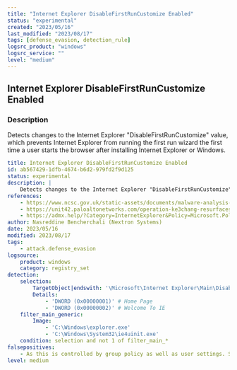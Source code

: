 ```yaml
---
title: "Internet Explorer DisableFirstRunCustomize Enabled"
status: "experimental"
created: "2023/05/16"
last_modified: "2023/08/17"
tags: [defense_evasion, detection_rule]
logsrc_product: "windows"
logsrc_service: ""
level: "medium"
---
```


## Internet Explorer DisableFirstRunCustomize Enabled

### Description

Detects changes to the Internet Explorer "DisableFirstRunCustomize" value, which prevents Internet Explorer from running the first run wizard the first time a user starts the browser after installing Internet Explorer or Windows.


```yml
title: Internet Explorer DisableFirstRunCustomize Enabled
id: ab567429-1dfb-4674-b6d2-979fd2f9d125
status: experimental
description: |
    Detects changes to the Internet Explorer "DisableFirstRunCustomize" value, which prevents Internet Explorer from running the first run wizard the first time a user starts the browser after installing Internet Explorer or Windows.
references:
    - https://www.ncsc.gov.uk/static-assets/documents/malware-analysis-reports/devil-bait/NCSC-MAR-Devil-Bait.pdf
    - https://unit42.paloaltonetworks.com/operation-ke3chang-resurfaces-with-new-tidepool-malware/
    - https://admx.help/?Category=InternetExplorer&Policy=Microsoft.Policies.InternetExplorer::NoFirstRunCustomise
author: Nasreddine Bencherchali (Nextron Systems)
date: 2023/05/16
modified: 2023/08/17
tags:
    - attack.defense_evasion
logsource:
    product: windows
    category: registry_set
detection:
    selection:
        TargetObject|endswith: '\Microsoft\Internet Explorer\Main\DisableFirstRunCustomize'
        Details:
            - 'DWORD (0x00000001)' # Home Page
            - 'DWORD (0x00000002)' # Welcome To IE
    filter_main_generic:
        Image:
            - 'C:\Windows\explorer.exe'
            - 'C:\Windows\System32\ie4uinit.exe'
    condition: selection and not 1 of filter_main_*
falsepositives:
    - As this is controlled by group policy as well as user settings. Some false positives may occur.
level: medium

```
